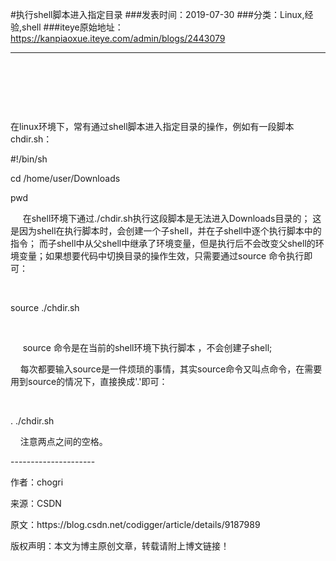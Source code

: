 #执行shell脚本进入指定目录
###发表时间：2019-07-30
###分类：Linux,经验,shell
###iteye原始地址：<a href="https://kanpiaoxue.iteye.com/admin/blogs/2443079" target="_blank">https://kanpiaoxue.iteye.com/admin/blogs/2443079</a>

---

<div class="iteye-blog-content-contain" style="font-size: 14px;"> 
 <p>&nbsp;</p> 
 <p>&nbsp;</p> 
 <p>&nbsp;</p> 
 <p>在linux环境下，常有通过shell脚本进入指定目录的操作，例如有一段脚本chdir.sh：&nbsp; &nbsp;&nbsp;</p> 
 <p>#!/bin/sh</p> 
 <p>cd /home/user/Downloads</p> 
 <p>pwd</p> 
 <p>&nbsp; &nbsp; &nbsp;在shell环境下通过./chdir.sh执行这段脚本是无法进入Downloads目录的； 这是因为shell在执行脚本时，会创建一个子shell，并在子shell中逐个执行脚本中的指令； 而子shell中从父shell中继承了环境变量，但是执行后不会改变父shell的环境变量；如果想要代码中切换目录的操作生效，只需要通过source 命令执行即可：</p> 
 <p>&nbsp;</p> 
 <p>source ./chdir.sh&nbsp;</p> 
 <p>&nbsp;</p> 
 <p>&nbsp; &nbsp; &nbsp;source 命令是在当前的shell环境下执行脚本 ，不会创建子shell;&nbsp;</p> 
 <p>&nbsp; &nbsp; 每次都要输入source是一件烦琐的事情，其实source命令又叫点命令，在需要用到source的情况下，直接换成'.'即可：&nbsp;</p> 
 <p>&nbsp;</p> 
 <p>. ./chdir.sh</p> 
 <p>&nbsp; &nbsp; 注意两点之间的空格。</p> 
 <p>---------------------&nbsp;</p> 
 <p>作者：chogri&nbsp;</p> 
 <p>来源：CSDN&nbsp;</p> 
 <p>原文：https://blog.csdn.net/codigger/article/details/9187989&nbsp;</p> 
 <p>版权声明：本文为博主原创文章，转载请附上博文链接！</p> 
 <p>&nbsp;</p> 
</div>